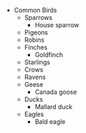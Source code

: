 - Common Birds
  - Sparrows
    - House sparrow
  - Pigeons
  - Robins
  - Finches
    - Goldfinch
  - Starlings
  - Crows
  - Ravens
  - Geese
    - Canada goose
  - Ducks
    - Mallard duck
  - Eagles
    - Bald eagle